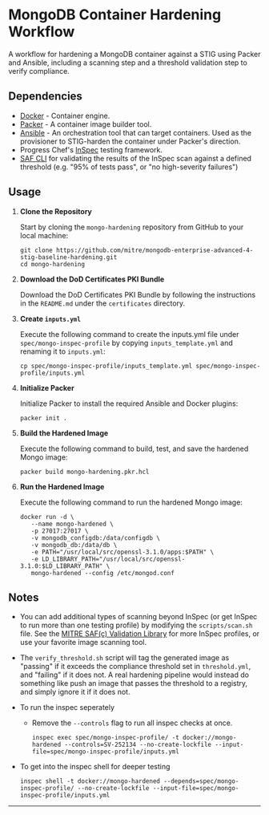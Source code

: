 # MongoDB Container Hardening Workflow

A workflow for hardening a MongoDB container against a STIG using Packer and Ansible, including a scanning step and a threshold validation step to verify compliance.

## Dependencies

- [Docker](https://docs.docker.com/get-docker/) - Container engine.
- [Packer](https://developer.hashicorp.com/packer/install) - A container image builder tool.
- [Ansible](https://docs.ansible.com/ansible/latest/installation_guide/index.html) - An orchestration tool that can target containers. Used as the provisioner to STIG-harden the container under Packer's direction.
- Progress Chef's [InSpec](https://docs.chef.io/inspec/install/) testing framework.
- [SAF CLI](https://saf-cli.mitre.org) for validating the results of the InSpec scan against a defined threshold (e.g. "95% of tests pass", or "no high-severity failures")

## Usage

1. **Clone the Repository**

   Start by cloning the `mongo-hardening` repository from GitHub to your local machine:

   ```
   git clone https://github.com/mitre/mongodb-enterprise-advanced-4-stig-baseline-hardening.git
   cd mongo-hardening
   ```

2. **Download the DoD Certificates PKI Bundle**

   Download the DoD Certificates PKI Bundle by following the instructions in the `README.md` under the `certificates` directory.

3. **Create `inputs.yml`**

   Execute the following command to create the inputs.yml file under `spec/mongo-inspec-profile` by copying `inputs_template.yml` and renaming it to `inputs.yml`:

   ```
   cp spec/mongo-inspec-profile/inputs_template.yml spec/mongo-inspec-profile/inputs.yml
   ```

4. **Initialize Packer**

   Initialize Packer to install the required Ansible and Docker plugins:

   ```
   packer init .
   ```

5. **Build the Hardened Image**

   Execute the following command to build, test, and save the hardened Mongo image:

   ```
   packer build mongo-hardening.pkr.hcl
   ```

6. **Run the Hardened Image**

   Execute the following command to run the hardened Mongo image:

   ```
   docker run -d \
      --name mongo-hardened \
      -p 27017:27017 \
      -v mongodb_configdb:/data/configdb \
      -v mongodb_db:/data/db \
      -e PATH="/usr/local/src/openssl-3.1.0/apps:$PATH" \
      -e LD_LIBRARY_PATH="/usr/local/src/openssl-3.1.0:$LD_LIBRARY_PATH" \
      mongo-hardened --config /etc/mongod.conf
   ```

## Notes

- You can add additional types of scanning beyond InSpec (or get InSpec to run more than one testing profile) by modifying the `scripts/scan.sh` file. See the [MITRE SAF(c) Validation Library](https://saf.mitre.org/#/validate) for more InSpec profiles, or use your favorite image scanning tool.

- The `verify_threshold.sh` script will tag the generated image as "passing" if it exceeds the compliance threshold set in `threshold.yml`, and "failing" if it does not. A real hardening pipeline would instead do something like push an image that passes the threshold to a registry, and simply ignore it if it does not.

- To run the inspec seperately

  - Remove the `--controls` flag to run all inspec checks at once.

    ```
    inspec exec spec/mongo-inspec-profile/ -t docker://mongo-hardened --controls=SV-252134 --no-create-lockfile --input-file=spec/mongo-inspec-profile/inputs.yml
    ```

- To get into the inspec shell for deeper testing

  ```
  inspec shell -t docker://mongo-hardened --depends=spec/mongo-inspec-profile/ --no-create-lockfile --input-file=spec/mongo-inspec-profile/inputs.yml
  ```

---
